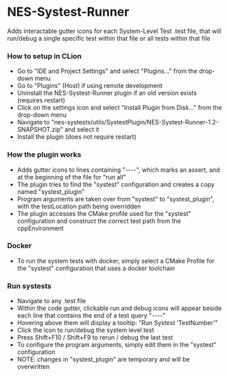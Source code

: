 # NES-Systest-Runner

Adds interactable gutter icons for each System-Level Test .test file, 
that will run/debug a single specific test within that file or all tests within that file

### How to setup in CLion
- Go to "IDE and Project Settings" and select "Plugins..." from the drop-down menu
- Go to "Plugins" (Host) if using remote development
- Uninstall the NES-Systest-Runner plugin if an old version exists (requires restart)
- Click on the settings icon and select "Install Plugin from Disk..." from the drop-down menu
- Navigate to "nes-systests/utils/SystestPlugin/NES-Systest-Runner-1.2-SNAPSHOT.zip" and select it
- Install the plugin (does not require restart)

### How the plugin works
- Adds gutter icons to lines containing "----", which marks an assert, and at the beginning of the file for "run all"
- The plugin tries to find the "systest" configuration and creates a copy named "systest_plugin"
- Program arguments are taken over from "systest" to "systest_plugin", with the testLocation path being overridden
- The plugin accesses the CMake profile used for the "systest" configuration and construct the correct test path from the cppEnvironment

### Docker
- To run the system tests with docker, simply select a CMake Profile for the "systest" configuration that uses a docker 
toolchain

### Run systests
- Navigate to any .test file
- Within the code gutter, clickable run and debug icons will appear beside each line 
that contains the end of a test query "----"
- Hovering above them will display a tooltip: "Run Systest 'TestNumber'" 
- Click the icon to run/debug the system level test
- Press Shift+F10 / Shift+F9 to rerun / debug the last test
- To configure the program arguments, simply edit them in the "systest" configuration
- NOTE: changes in "systest_plugin" are temporary and will be overwritten
